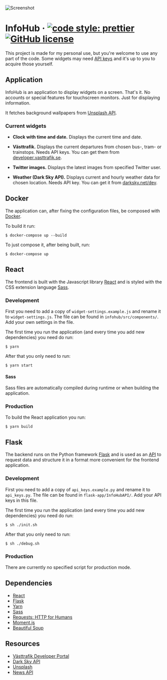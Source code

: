 ![Screenshot](screenshot.png)

# InfoHub &middot; [![code style: prettier](https://img.shields.io/badge/code_style-prettier-ff69b4.svg?style=flat-square)](https://github.com/prettier/prettier) [![GitHub license](https://img.shields.io/badge/license-MIT-blue.svg)](https://github.com/Levis92/InfoHub/blob/master/LICENCE)

This project is made for my personal use, but you're welcome to use any part of the code. Some widgets may need [API keys](https://en.wikipedia.org/wiki/Application_programming_interface_key) and it's up to you to acquire those yourself.

## Application

InfoHub is an application to display widgets on a screen. That's it. No accounts or special features for touchscreen monitors. Just for displaying information.

It fetches background wallpapers from [Unsplash API](https://unsplash.com/developers).

### Current widgets

- **Clock with time and date.** Displays the current time and date.

- **Västtrafik.** Displays the current departures from chosen bus-, tram- or trainstops. Needs API keys. You can get them from [developer.vasttrafik.se](https://developer.vasttrafik.se/portal/#/).

- **Twitter images.** Displays the latest images from specified Twitter user.

- **Weather (Dark Sky API).** Displays current and hourly weather data for chosen location. Needs API key. You can get it from [darksky.net/dev](https://darksky.net/dev/).

## Docker

The application can, after fixing the configuration files, be composed with [Docker](https://www.docker.com).

To build it run:

```shell
$ docker-compose up --build
```

To just compose it, after being built, run:

```shell
$ docker-compose up
```

## React

The frontend is built with the Javascript library [React](https://facebook.github.io/react/) and is styled with the CSS extension language [Sass](http://sass-lang.com).

### Development

First you need to add a copy of `widget-settings.example.js` and rename it to `widget-settings.js`. The file can be found in `infohub/src/components/`. Add your own settings in the file.

The first time you run the application (and every time you add new dependencies) you need do run:

```shell
$ yarn
```

After that you only need to run:

```shell
$ yarn start
```

#### Sass

Sass files are automatically compiled during runtime or when building the application.

### Production

To build the React application you run:

```shell
$ yarn build
```

## Flask

The backend runs on the Python framework [Flask](http://flask.pocoo.org) and is used as an [API](https://en.wikipedia.org/wiki/Application_programming_interface) to request data and structure it in a format more convenient for the frontend application.

### Development

First you need to add a copy of `api_keys.example.py` and rename it to `api_keys.py`. The file can be found in `flask-app/InfoHubAPI/`. Add your API keys in this file.

The first time you run the application (and every time you add new dependencies) you need do run:

```shell
$ sh ./init.sh
```

After that you only need to run:

```shell
$ sh ./debug.sh
```

### Production

There are currently no specified script for production mode.

## Dependencies

- [React](https://facebook.github.io/react/)
- [Flask](http://flask.pocoo.org)
- [Yarn](https://yarnpkg.com/)
- [Sass](http://sass-lang.com)
- [Requests: HTTP for Humans](http://docs.python-requests.org/en/master/)
- [Moment.js](http://momentjs.com)
- [Beautiful Soup](https://www.crummy.com/software/BeautifulSoup/)

## Resources

- [Västtrafik Developer Portal](https://developer.vasttrafik.se/portal/#/)
- [Dark Sky API](https://darksky.net/dev/)
- [Unsplash](https://unsplash.com/developers)
- [News API](https://newsapi.org/docs)
